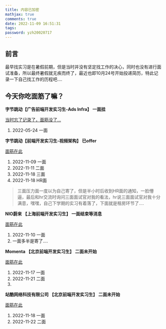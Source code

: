 ```yaml
---
title: 内容已加密
mathjax: true
comments: true
date: 2022-11-09 16:51:31
tags:
password: yzh20020717
---
```

## 前言

最早找实习是在暑假前期，但是当时并没有坚定找工作的决心，同时也没有进行面试准备，所以最终暑假就无疾而终了，最近也即10月24号开始投递简历，特此记录一下自己找工作的历程吧....


## 今天你吃面筋了嘛？

**字节跳动【广告前端开发实习生-Ads Infra】  一面挂**

[当时忘了记录了，面筋没了...]()

1. 2022-05-24 一面

**字节跳动【前端开发实习生-视频架构】 已offer**

[面筋在此](https://www.dropbox.com/s/h7dz4s6dkl48am8/%E8%A7%86%E9%A2%91%E4%BA%91%E5%9B%A2%E9%98%9F.md?dl=0)

1. 2022-11-09 一面
2. 2022-11-11 二面
3. 2022-11-18 三面
4. 2022-11-18 HR面

> 三面压力面一度以为自己寄了，但是半小时后收到HR面的通知，一脸懵逼，最后和hr交流时询问三面面试官对我的看法，hr说三面面试官对我十分满意，嘿嘿，自己下学期的实习有着落了，下面就是租房环节了....


**NIO蔚来 【上海前端开发实习生】 一面结束等消息**

[面筋在此](https://www.dropbox.com/home/%E9%9D%A2%E7%AD%8B/NIO%E8%94%9A%E6%9D%A5?preview=%E4%B8%8A%E6%B5%B7%E5%89%8D%E7%AB%AF%E5%BC%80%E5%8F%91%E5%AE%9E%E4%B9%A0%E7%94%9F.md)

1. 2022-11-10 一面
2. 一面多半是寄了....

**Momenta 【北京前端开发实习生】 二面未开始**

[面筋在此](https://www.dropbox.com/s/pab0bgbu5ynxudu/%E5%8C%97%E4%BA%AC.md?dl=0)

1. 2022-11-17 一面
2. 2022-11-21 二面
3. 

**站酷网络科技有限公司 【北京前端开发实习生】 二面未开始**

[面筋在此](https://www.dropbox.com/s/2htex90efl9n4ht/%E5%8C%97%E4%BA%AC.md?dl=0)

1. 2022-11-18 一面
2. 2022-11-22 二面